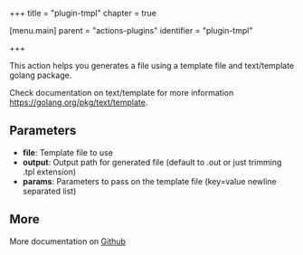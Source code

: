 +++
title = "plugin-tmpl"
chapter = true

[menu.main]
parent = "actions-plugins"
identifier = "plugin-tmpl"

+++

This action helps you generates a file using a template file and text/template golang package.

Check documentation on text/template for more information https://golang.org/pkg/text/template.

## Parameters

* **file**: Template file to use
* **output**: Output path for generated file (default to <file>.out or just trimming .tpl extension)
* **params**: Parameters to pass on the template file (key=value newline separated list)


## More

More documentation on [Github](https://github.com/ovh/cds/tree/master/contrib/plugins/plugin-tmpl/README.md)

